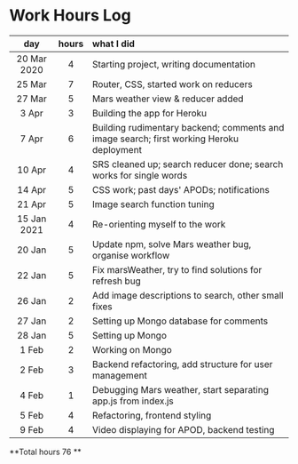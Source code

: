 # Work Hours Log

| day | hours | what I did  |
| :----:|:-----:| :-----|
| 20 Mar 2020 | 4 | Starting project, writing documentation |
| 25 Mar | 7 | Router, CSS, started work on reducers |
| 27 Mar | 5 | Mars weather view & reducer added |
| 3 Apr | 3 | Building the app for Heroku |
| 7 Apr | 6 | Building rudimentary backend; comments and image search; first working Heroku deployment |
| 10 Apr | 4 | SRS cleaned up; search reducer done; search works for single words |
| 14 Apr | 5 | CSS work; past days' APODs; notifications |
| 21 Apr | 5 | Image search function tuning |
| 15 Jan 2021 | 4 | Re-orienting myself to the work |
| 20 Jan | 5 | Update npm, solve Mars weather bug, organise workflow |
| 22 Jan | 5 | Fix marsWeather, try to find solutions for refresh bug |
| 26 Jan | 2 | Add image descriptions to search, other small fixes |
| 27 Jan | 2 | Setting up Mongo database for comments |
| 28 Jan | 5 | Setting up Mongo |
| 1 Feb | 2 | Working on Mongo |
| 2 Feb | 3 | Backend refactoring, add structure for user management |
| 4 Feb | 1 | Debugging Mars weather, start separating app.js from index.js |
| 5 Feb | 4 | Refactoring, frontend styling |
| 9 Feb | 4 | Video displaying for APOD, backend testing |

**Total hours 76  **
